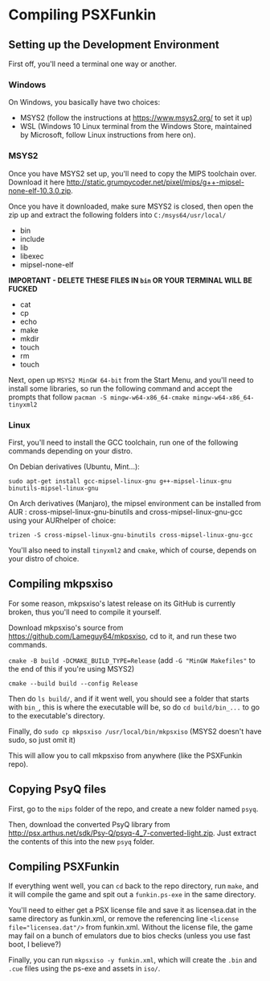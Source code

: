 # Compiling PSXFunkin

## Setting up the Development Environment
First off, you'll need a terminal one way or another.

### Windows
On Windows, you basically have two choices:
- MSYS2 (follow the instructions at https://www.msys2.org/ to set it up)
- WSL (Windows 10 Linux terminal from the Windows Store, maintained by Microsoft, follow Linux instructions from here on).

### MSYS2
Once you have MSYS2 set up, you'll need to copy the MIPS toolchain over. Download it here http://static.grumpycoder.net/pixel/mips/g++-mipsel-none-elf-10.3.0.zip.

Once you have it downloaded, make sure MSYS2 is closed, then open the zip up and extract the following folders into `C:/msys64/usr/local/`
- bin
- include
- lib
- libexec
- mipsel-none-elf

**IMPORTANT - DELETE THESE FILES IN `bin` OR YOUR TERMINAL WILL BE FUCKED**
- cat
- cp
- echo
- make
- mkdir
- touch
- rm
- touch

Next, open up `MSYS2 MinGW 64-bit` from the Start Menu, and you'll need to install some libraries, so run the following command and accept the prompts that follow `pacman -S mingw-w64-x86_64-cmake mingw-w64-x86_64-tinyxml2`

### Linux
First, you'll need to install the GCC toolchain, run one of the following commands depending on your distro.

On Debian derivatives (Ubuntu, Mint...):

`sudo apt-get install gcc-mipsel-linux-gnu g++-mipsel-linux-gnu binutils-mipsel-linux-gnu`

On Arch derivatives (Manjaro), the mipsel environment can be installed from AUR : cross-mipsel-linux-gnu-binutils and cross-mipsel-linux-gnu-gcc using your AURhelper of choice:

`trizen -S cross-mipsel-linux-gnu-binutils cross-mipsel-linux-gnu-gcc`

You'll also need to install `tinyxml2` and `cmake`, which of course, depends on your distro of choice.

## Compiling mkpsxiso
For some reason, mkpsxiso's latest release on its GitHub is currently broken, thus you'll need to compile it yourself.

Download mkpsxiso's source from https://github.com/Lameguy64/mkpsxiso, cd to it, and run these two commands.

`cmake -B build -DCMAKE_BUILD_TYPE=Release` (add `-G "MinGW Makefiles"` to the end of this if you're using MSYS2)

`cmake --build build --config Release`

Then do `ls build/`, and if it went well, you should see a folder that starts with `bin_`, this is where the executable will be, so do `cd build/bin_...` to go to the executable's directory.

Finally, do `sudo cp mkpsxiso /usr/local/bin/mkpsxiso` (MSYS2 doesn't have sudo, so just omit it)

This will allow you to call mkpsxiso from anywhere (like the PSXFunkin repo).

## Copying PsyQ files
First, go to the `mips` folder of the repo, and create a new folder named `psyq`.

Then, download the converted PsyQ library from http://psx.arthus.net/sdk/Psy-Q/psyq-4_7-converted-light.zip. Just extract the contents of this into the new `psyq` folder.

## Compiling PSXFunkin
If everything went well, you can `cd` back to the repo directory, run `make`, and it will compile the game and spit out a `funkin.ps-exe` in the same directory.

You'll need to either get a PSX license file and save it as licensea.dat in the same directory as funkin.xml, or remove the referencing line `<license file="licensea.dat"/>` from funkin.xml. Without the license file, the game may fail on a bunch of emulators due to bios checks (unless you use fast boot, I believe?)

Finally, you can run `mkpsxiso -y funkin.xml`, which will create the `.bin` and `.cue` files using the ps-exe and assets in `iso/`.
